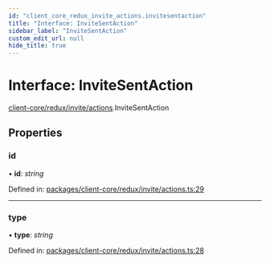 ```yaml
---
id: "client_core_redux_invite_actions.invitesentaction"
title: "Interface: InviteSentAction"
sidebar_label: "InviteSentAction"
custom_edit_url: null
hide_title: true
---
```


# Interface: InviteSentAction

[client-core/redux/invite/actions](../modules/client_core_redux_invite_actions.md).InviteSentAction

## Properties

### id

• **id**: *string*

Defined in: [packages/client-core/redux/invite/actions.ts:29](https://github.com/xr3ngine/xr3ngine/blob/9d253dc38/packages/client-core/redux/invite/actions.ts#L29)

___

### type

• **type**: *string*

Defined in: [packages/client-core/redux/invite/actions.ts:28](https://github.com/xr3ngine/xr3ngine/blob/9d253dc38/packages/client-core/redux/invite/actions.ts#L28)

